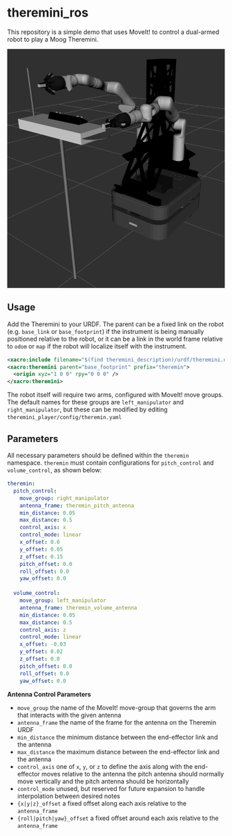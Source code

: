 theremini_ros
==============

This repository is a simple demo that uses MoveIt! to control a dual-armed robot to play a Moog Theremini.

![URDF](docs/boxer-theremin.png "Clearpath Boxer playing the Theremin")

Usage
------

Add the Theremini to your URDF.  The parent can be a fixed link on the robot (e.g. `base_link` or `base_footprint`)
if the instrument is being manually positioned relative to the robot, or it can be a link in the world frame
relative to `odom` or `map` if the robot will localize itself with the instrument.

```xml
<xacro:include filename="$(find theremini_description)/urdf/theremini.urdf.xacro" />
<xacro:theremini parent="base_footprint" prefix="theremin">
  <origin xyz="1 0 0" rpy="0 0 0" />
</xacro:theremini>
```

The robot itself will require two arms, configured with MoveIt! move groups.  The default names for these groups are
`left_manipulator` and `right_manipulator`, but these can be modified by editing `theremini_player/config/theremin.yaml`

Parameters
-----------

All necessary parameters should be defined within the `theremin` namespace.  `theremin` must contain configurations
for `pitch_control` and `volume_control`, as shown below:

```yaml
theremin:
  pitch_control:
    move_group: right_manipulator
    antenna_frame: theremin_pitch_antenna
    min_distance: 0.05
    max_distance: 0.5
    control_axis: x
    control_mode: linear
    x_offset: 0.0
    y_offset: 0.05
    z_offset: 0.15
    pitch_offset: 0.0
    roll_offset: 0.0
    yaw_offset: 0.0

  volume_control:
    move_group: left_manipulator
    antenna_frame: theremin_volume_antenna
    min_distance: 0.05
    max_distance: 0.5
    control_axis: z
    control_mode: linear
    x_offset: -0.03
    y_offset: 0.02
    z_offset: 0.0
    pitch_offset: 0.0
    roll_offset: 0.0
    yaw_offset: 0.0
```

**Antenna Control Parameters**

- `move_group` the name of the MoveIt! move-group that governs the arm that interacts with the given antenna
- `antenna_frame` the name of the frame for the antenna on the Theremin URDF
- `min_distance` the minimum distance between the end-effector link and the antenna
- `max_distance` the maximum distance between the end-effector link and the antenna
- `control_axis` one of `x`, `y`, or `z` to define the axis along with the end-effector moves relative to the antenna
  the pitch antenna should normally move vertically and the pitch antenna should be horizontally
- `control_mode` unused, but reserved for future expansion to handle interpolation between desired notes
- `{x|y|z}_offset` a fixed offset along each axis relative to the `antenna_frame`
- `{roll|pitch|yaw}_offset` a fixed offset around each axis relative to the `antenna_frame`
